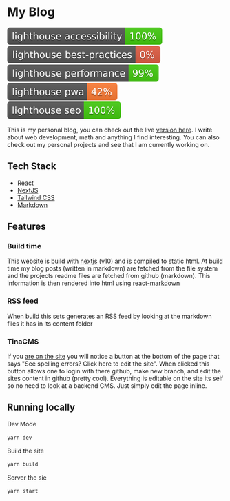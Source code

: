 # My Blog
![Lighthouse Accessibility Badge]( ./test_results/lighthouse_accessibility.svg)
![Lighthouse Best Practices Badge](./test_results/lighthouse_best-practices.svg)
![Lighthouse Performance Badge](./test_results/lighthouse_performance.svg)
![Lighthouse PWA Badge](./test_results/lighthouse_pwa.svg)
![Lighthouse SEO Badge](./test_results/lighthouse_seo.svg)

This is my personal blog, you can check out the live [version here](https://logana.dev). I write about web development, math and anything I find interesting. You can also check out my personal projects and see that I am currently working on.

## Tech Stack

- [React](https://reactjs.org/)
- [NextJS](https://nextjs.org/)
- [Tailwind CSS](https://tailwindcss.com/)
- [Markdown](https://logana.dev/blog/markdown)

## Features

### Build time

This website is build with [nextjs](https://nextjs.org/) (v10) and is compiled to static html. At build time my blog posts (written in markdown) are fetched from the file system and the projects readme files are fetched from github (markdown). This information is then rendered into html using [react-markdown](https://www.npmjs.com/package/react-markdown)

### RSS feed

When build this sets generates an RSS feed by looking at the markdown files it has in its content folder

### TinaCMS

If you [are on the site](https://logana.dev) you will notice a button at the bottom of the page that says "See spelling errors? Click here to edit the site". When clicked this button allows one to login with there github, make new branch, and edit the sites content in github (pretty cool). Everything is editable on the site its self so no need to look at a backend CMS. Just simply edit the page inline.

## Running locally

Dev Mode

```bash
yarn dev
```

Build the site

```bash
yarn build
```

Server the sie

```
yarn start
```
